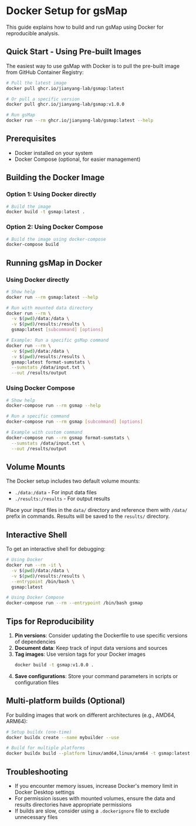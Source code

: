 # Docker Setup for gsMap

This guide explains how to build and run gsMap using Docker for reproducible analysis.

## Quick Start - Using Pre-built Images

The easiest way to use gsMap with Docker is to pull the pre-built image from GitHub Container Registry:

```bash
# Pull the latest image
docker pull ghcr.io/jianyang-lab/gsmap:latest

# Or pull a specific version
docker pull ghcr.io/jianyang-lab/gsmap:v1.0.0

# Run gsMap
docker run --rm ghcr.io/jianyang-lab/gsmap:latest --help
```

## Prerequisites

- Docker installed on your system
- Docker Compose (optional, for easier management)

## Building the Docker Image

### Option 1: Using Docker directly

```bash
# Build the image
docker build -t gsmap:latest .
```

### Option 2: Using Docker Compose

```bash
# Build the image using docker-compose
docker-compose build
```

## Running gsMap in Docker

### Using Docker directly

```bash
# Show help
docker run --rm gsmap:latest --help

# Run with mounted data directory
docker run --rm \
  -v $(pwd)/data:/data \
  -v $(pwd)/results:/results \
  gsmap:latest [subcommand] [options]

# Example: Run a specific gsMap command
docker run --rm \
  -v $(pwd)/data:/data \
  -v $(pwd)/results:/results \
  gsmap:latest format-sumstats \
  --sumstats /data/input.txt \
  --out /results/output
```

### Using Docker Compose

```bash
# Show help
docker-compose run --rm gsmap --help

# Run a specific command
docker-compose run --rm gsmap [subcommand] [options]

# Example with custom command
docker-compose run --rm gsmap format-sumstats \
  --sumstats /data/input.txt \
  --out /results/output
```

## Volume Mounts

The Docker setup includes two default volume mounts:
- `./data:/data` - For input data files
- `./results:/results` - For output results

Place your input files in the `data/` directory and reference them with `/data/` prefix in commands.
Results will be saved to the `results/` directory.

## Interactive Shell

To get an interactive shell for debugging:

```bash
# Using Docker
docker run --rm -it \
  -v $(pwd)/data:/data \
  -v $(pwd)/results:/results \
  --entrypoint /bin/bash \
  gsmap:latest

# Using Docker Compose
docker-compose run --rm --entrypoint /bin/bash gsmap
```

## Tips for Reproducibility

1. **Pin versions**: Consider updating the Dockerfile to use specific versions of dependencies
2. **Document data**: Keep track of input data versions and sources
3. **Tag images**: Use version tags for your Docker images
   ```bash
   docker build -t gsmap:v1.0.0 .
   ```
4. **Save configurations**: Store your command parameters in scripts or configuration files

## Multi-platform builds (Optional)

For building images that work on different architectures (e.g., AMD64, ARM64):

```bash
# Setup buildx (one-time)
docker buildx create --name mybuilder --use

# Build for multiple platforms
docker buildx build --platform linux/amd64,linux/arm64 -t gsmap:latest --push .
```

## Troubleshooting

- If you encounter memory issues, increase Docker's memory limit in Docker Desktop settings
- For permission issues with mounted volumes, ensure the data and results directories have appropriate permissions
- If builds are slow, consider using a `.dockerignore` file to exclude unnecessary files